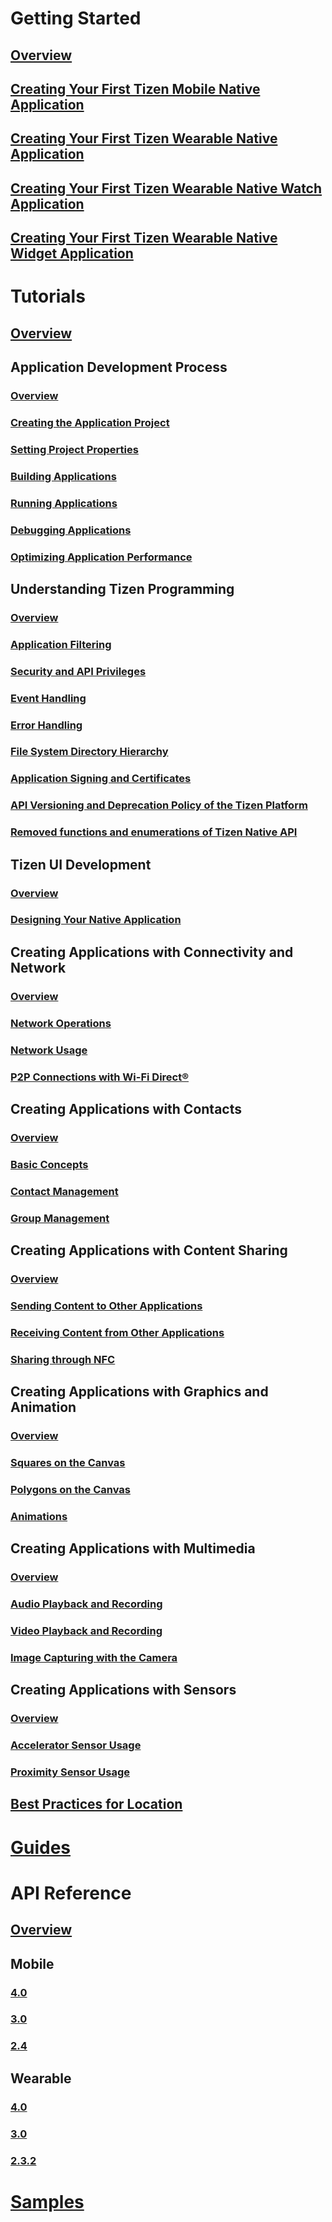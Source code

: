 # Getting Started
## [Overview](/application/native/getting-started/overview.md)
## [Creating Your First Tizen Mobile Native Application](/application/native/getting-started/mobile/first-app.md)
## [Creating Your First Tizen Wearable Native Application](/application/native/getting-started/wearable/first-app.md)
## [Creating Your First Tizen Wearable Native Watch Application](/application/native/getting-started/wearable-watch/first-app-watch.md)
## [Creating Your First Tizen Wearable Native Widget Application](/application/native/getting-started/wearable-widget/first-app-widget.md)

# Tutorials
## [Overview](/application/native/tutorials/overview.md)

## Application Development Process
### [Overview](/application/native/tutorials/process/app-dev-process.md)
### [Creating the Application Project](/application/native/tutorials/process/creating-app-project.md)
### [Setting Project Properties](/application/native/tutorials/process/setting-properties.md)
### [Building Applications](/application/native/tutorials/process/building-app.md)
### [Running Applications](/application/native/tutorials/process/running-app.md)
### [Debugging Applications](/application/native/tutorials/process/debugging-app.md)
### [Optimizing Application Performance](/application/native/tutorials/process/performance.md)

## Understanding Tizen Programming
### [Overview](/application/native/tutorials/details/details.md)
### [Application Filtering](/application/native/tutorials/details/app-filtering.md)
### [Security and API Privileges](/application/native/tutorials/details/sec-privileges.md)
### [Event Handling](/application/native/tutorials/details/event-handling.md)
### [Error Handling](/application/native/tutorials/details/error-handling.md)
### [File System Directory Hierarchy](/application/native/tutorials/details/io-overview.md)
### [Application Signing and Certificates](/application/native/tutorials/details/sign-certificate.md)
### [API Versioning and Deprecation Policy of the Tizen Platform](/application/native/tutorials/details/deprecation-policy.md)
### [Removed functions and enumerations of Tizen Native API](/application/native/tutorials/details/native-removed-history.md)

## Tizen UI Development
### [Overview](/application/native/tutorials/ui-builder/ui-builder-overview.md)
### [Designing Your Native Application](/application/native/tutorials/ui-builder/ui-builder-app-design.md)

## Creating Applications with Connectivity and Network
### [Overview](/application/native/tutorials/feature/app-connectivity.md)
### [Network Operations](/application/native/tutorials/feature/app-connectivity-operation.md)
### [Network Usage](/application/native/tutorials/feature/app-connectivity-usage.md)
### [P2P Connections with Wi-Fi Direct&reg;](/application/native/tutorials/feature/app-connectivity-p2p.md)

## Creating Applications with Contacts
### [Overview](/application/native/tutorials/feature/app-contacts.md)
### [Basic Concepts](/application/native/tutorials/feature/app-contacts-basic.md)
### [Contact Management](/application/native/tutorials/feature/app-contacts-management.md)
### [Group Management](/application/native/tutorials/feature/app-contacts-group.md)

## Creating Applications with Content Sharing
### [Overview](/application/native/tutorials/feature/app-contentshare.md)
### [Sending Content to Other Applications](/application/native/tutorials/feature/app-contentshare-send.md)
### [Receiving Content from Other Applications](/application/native/tutorials/feature/app-contentshare-receive.md)
### [Sharing through NFC](/application/native/tutorials/feature/app-contentshare-nfc.md)

## Creating Applications with Graphics and Animation
### [Overview](/application/native/tutorials/feature/app-graphics.md)
### [Squares on the Canvas](/application/native/tutorials/feature/app-graphics-square.md)
### [Polygons on the Canvas](/application/native/tutorials/feature/app-graphics-polygon.md)
### [Animations](/application/native/tutorials/feature/app-graphics-animation.md)

## Creating Applications with Multimedia
### [Overview](/application/native/tutorials/feature/app-multimedia.md)
### [Audio Playback and Recording](/application/native/tutorials/feature/app-multimedia-audio.md)
### [Video Playback and Recording](/application/native/tutorials/feature/app-multimedia-video.md)
### [Image Capturing with the Camera](/application/native/tutorials/feature/app-multimedia-camera.md)

## Creating Applications with Sensors
### [Overview](/application/native/tutorials/feature/app-sensor.md)
### [Accelerator Sensor Usage](/application/native/tutorials/feature/app-sensor-accelerator.md)
### [Proximity Sensor Usage](/application/native/tutorials/feature/app-sensor-proximity.md)

## [Best Practices for Location](/application/native/tutorials/feature/best-practice-battery.md)

# [Guides](/application/native/guides/index.md)

# API Reference
## [Overview](/application/native/api/overview.md)
## Mobile
### [4.0](/application/native/api/mobile-4.0.md)
### [3.0](/application/native/api/mobile-3.0.md)
### [2.4](/application/native/api/mobile-2.4.md)
## Wearable
### [4.0](/application/native/api/wearable-4.0.md)
### [3.0](/application/native/api/wearable-3.0.md)
### [2.3.2](/application/native/api/wearable-2.3.2.md)

# [Samples](https://developer.tizen.org/development/sample/native)
